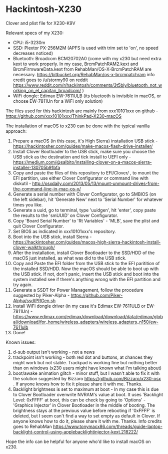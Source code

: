 # Hackintosh-X230
Clover and plist file for X230-K9V

Relevant specs of my X230: 
- CPU: i5-3230m
- SSD: Plextor PX-256M2M (APFS is used with trim set to 'on', no speed decreases noticed)
- Bluetooth: Broadcom BCM20702A0 (come with my x230 but need extra kext to work properly. In my case, BrcmPatchRAM2.kext and BrcmFirmwareData.kext from RehabMan/OS-X-BrcmPatchRAM are necessary. https://bitbucket.org/RehabMan/os-x-brcmpatchram info credit goes to /u/stormy90 on reddit https://www.reddit.com/r/hackintosh/comments/3t5bly/bluetooth_not_working_on_el_capitan_broadcom/ )
- WiFi dongle: Edimax EW-7611ULB (its bluetooth is invisible in macOS, or choose EW-7811Un for a WiFi only solution)

The files used for this hackintosh are mainly from xxx10101xxx on github - https://github.com/xxx10101xxx/ThinkPad-X230-macOS

The installation of macOS to x230 can be done with the typical vanilla approach:
1. Prepare a macOS (in this case, it's High Sierra) installation USB stick - https://hackintosher.com/guides/make-macos-flash-drive-installer/
2. Install Clover Bootloader to the USB stick, make sure you choose the USB stick as the destination and tick install to UEFI only - https://medium.com/@salbito/installing-clover-on-a-macos-sierra-installer-130705b91bfa
3. Copy and paste the files of this repository to EFI/Clover/ , to mount the EFI partition, use either Clover Configurator or command line with diskutil - http://osxdaily.com/2013/05/13/mount-unmount-drives-from-the-command-line-in-mac-os-x/
4. Generate a serial number with Clover Configurator, go to SMBIOS (on the left sidebar), hit 'Generate New' next to 'Serial Number' for whatever times you like. 
5. Generate a uuid, go to terminal, type 'uuidgen', hit 'enter', copy paste the results to the 'smUUID' on Clover Configurator. 
6. Copy 'Board Serial Number' to 'Rt Variables' - 'MLB', save the plist and quit Clover Configurator. 
7. Set BIOS as indicated in xxx10101xxx's repository. 
8. Boot into the USB stick, install 
Sierra - https://hackintosher.com/guides/macos-high-sierra-hackintosh-install-clover-walkthrough/
9. After the installation, install Clover Bootloader to the SSD/HDD of the macOS just installed, as what was did to the USB stick. 
10. Copy and Paste the EFI folder from the USB stick to the EFI paritition of the installed SSD/HDD. Now the macOS should be able to boot up with the USB stick. If not, don't panic, insert the USB stick and boot into the system installed see if there's anything wrong with the EFI partition and try again. 
11. Generate a SSDT for Power Management, follow the procedure suggested by Piker-Alpha - https://github.com/Piker-Alpha/ssdtPRGen.sh
12. Install WiFi dongle driver (in my case it's Edimax EW-7611ULB or EW-7811Un) - https://www.edimax.com/edimax/download/download/data/edimax/global/download/for_home/wireless_adapters/wireless_adapters_n150/ew-7611ulb
13. Done! 

Known issues:
1. d-sub output isn't working - not a news
2. trackpoint isn't working - both red dot and buttons, at chances they might work but not stable. Trackpad is working fine but nothing better than on windows (x230 users might have known what I'm talking about)
3. boot/awake animation glitch - minor stuff, but I wasn't able to fix it with the solution suggested by Bizzaro https://github.com/Bizzaro/x230-osx . If anyone knows how to fix it please share it with me. Thanks. 
4. Backlight brightness is set to maximum at boot - In my case this is due to Clover Bootloader overwrite NVRAM's value at boot. It uses 'Backlight Level: 0xFFFF' at boot, this can be check by going to 'Options' - 'Graphics Injector' in Clover Bootloader in the middle of booting. The brightness stays at the previous value before rebooting if '0xFFFF' is deleted, but I seem can't find a way to set empty as default in Clover. If anyone knows how to do it, please share it with me. Thanks. Info credits goes to RehabMan https://www.tonymacx86.com/threads/guide-laptop-backlight-control-using-applebacklightinjector-kext.218222/

Hope the info can be helpful for anyone who'd like to install macOS on x230. 
